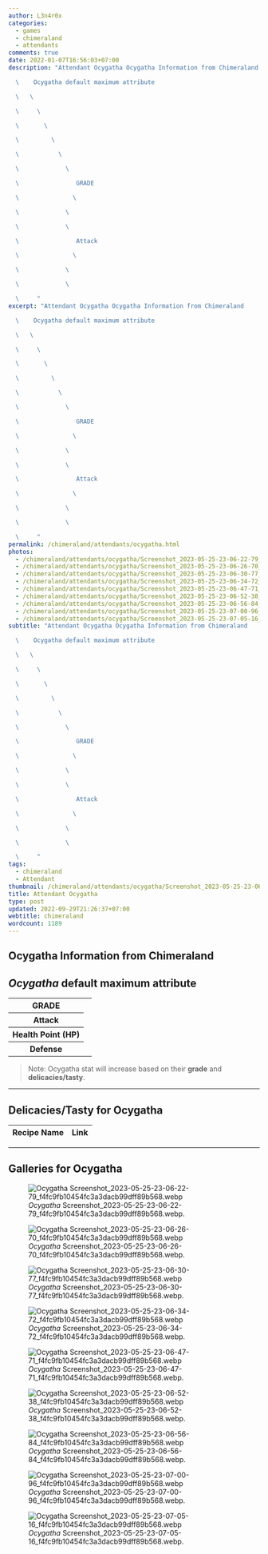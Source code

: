 ```yaml
---
author: L3n4r0x
categories:
  - games
  - chimeraland
  - attendants
comments: true
date: 2022-01-07T16:56:03+07:00
description: "Attendant Ocygatha Ocygatha Information from Chimeraland

  \    Ocygatha default maximum attribute

  \   \ 

  \     \ 

  \       \ 

  \         \ 

  \           \ 

  \             \ 

  \                GRADE

  \               \ 

  \             \ 

  \             \ 

  \                Attack

  \               \ 

  \             \ 

  \             \ 

  \     "
excerpt: "Attendant Ocygatha Ocygatha Information from Chimeraland

  \    Ocygatha default maximum attribute

  \   \ 

  \     \ 

  \       \ 

  \         \ 

  \           \ 

  \             \ 

  \                GRADE

  \               \ 

  \             \ 

  \             \ 

  \                Attack

  \               \ 

  \             \ 

  \             \ 

  \     "
permalink: /chimeraland/attendants/ocygatha.html
photos:
  - /chimeraland/attendants/ocygatha/Screenshot_2023-05-25-23-06-22-79_f4fc9fb10454fc3a3dacb99dff89b568.webp
  - /chimeraland/attendants/ocygatha/Screenshot_2023-05-25-23-06-26-70_f4fc9fb10454fc3a3dacb99dff89b568.webp
  - /chimeraland/attendants/ocygatha/Screenshot_2023-05-25-23-06-30-77_f4fc9fb10454fc3a3dacb99dff89b568.webp
  - /chimeraland/attendants/ocygatha/Screenshot_2023-05-25-23-06-34-72_f4fc9fb10454fc3a3dacb99dff89b568.webp
  - /chimeraland/attendants/ocygatha/Screenshot_2023-05-25-23-06-47-71_f4fc9fb10454fc3a3dacb99dff89b568.webp
  - /chimeraland/attendants/ocygatha/Screenshot_2023-05-25-23-06-52-38_f4fc9fb10454fc3a3dacb99dff89b568.webp
  - /chimeraland/attendants/ocygatha/Screenshot_2023-05-25-23-06-56-84_f4fc9fb10454fc3a3dacb99dff89b568.webp
  - /chimeraland/attendants/ocygatha/Screenshot_2023-05-25-23-07-00-96_f4fc9fb10454fc3a3dacb99dff89b568.webp
  - /chimeraland/attendants/ocygatha/Screenshot_2023-05-25-23-07-05-16_f4fc9fb10454fc3a3dacb99dff89b568.webp
subtitle: "Attendant Ocygatha Ocygatha Information from Chimeraland

  \    Ocygatha default maximum attribute

  \   \ 

  \     \ 

  \       \ 

  \         \ 

  \           \ 

  \             \ 

  \                GRADE

  \               \ 

  \             \ 

  \             \ 

  \                Attack

  \               \ 

  \             \ 

  \             \ 

  \     "
tags:
  - chimeraland
  - Attendant
thumbnail: /chimeraland/attendants/ocygatha/Screenshot_2023-05-25-23-06-22-79_f4fc9fb10454fc3a3dacb99dff89b568.webp
title: Attendant Ocygatha
type: post
updated: 2022-09-29T21:26:37+07:00
webtitle: chimeraland
wordcount: 1189
---
```


<link
  rel="stylesheet"
  href="https://rawcdn.githack.com/dimaslanjaka/Web-Manajemen/870a349/css/bootstrap-5-3-0-alpha3-wrapper.css"
/>
<section id="bootstrap-wrapper">
  <div data-bs-theme="dark">
    <h2>Ocygatha Information from Chimeraland</h2>
    <h2 id="attribute"><i>Ocygatha</i> default maximum attribute</h2>
    <div class="row">
      <div class="col mb-2">
        <div class="card">
          <div class="card-body">
            <table>
              <tr>
                <th>GRADE</th>
                <td><br /></td>
              </tr>
              <tr>
                <th>Attack</th>
                <td></td>
              </tr>
              <tr>
                <th>Health Point (HP)</th>
                <td></td>
              </tr>
              <tr>
                <th>Defense</th>
                <td></td>
              </tr>
            </table>
          </div>
        </div>
      </div>
    </div>
    <blockquote class="bd-callout bd-callout-warning">
      Note: Ocygatha stat will increase based on their <b>grade</b> and
      <b>delicacies/tasty</b>.
    </blockquote>
    <hr />
    <h2 id="delicacies">Delicacies/Tasty for Ocygatha</h2>
    <div class="card">
      <div class="card-body">
        <div class="table-responsive">
          <table class="table table-striped">
            <thead>
              <tr>
                <th>Recipe Name</th>
                <th>Link</th>
              </tr>
            </thead>
            <tbody></tbody>
          </table>
        </div>
      </div>
    </div>
    <hr />
    <div id="gallery">
      <h2>Galleries for Ocygatha</h2>
      <div class="row">
        <div class="col-lg-6 col-12">
          <figure>
            <img
              src="https://www.webmanajemen.com/chimeraland/attendants/ocygatha/Screenshot_2023-05-25-23-06-22-79_f4fc9fb10454fc3a3dacb99dff89b568.webp"
              alt="Ocygatha Screenshot_2023-05-25-23-06-22-79_f4fc9fb10454fc3a3dacb99dff89b568.webp"
            />
            <figcaption style="word-wrap: break-word">
              <i>Ocygatha</i>
              Screenshot_2023-05-25-23-06-22-79_f4fc9fb10454fc3a3dacb99dff89b568.webp.
            </figcaption>
          </figure>
        </div>
        <div class="col-lg-6 col-12">
          <figure>
            <img
              src="https://www.webmanajemen.com/chimeraland/attendants/ocygatha/Screenshot_2023-05-25-23-06-26-70_f4fc9fb10454fc3a3dacb99dff89b568.webp"
              alt="Ocygatha Screenshot_2023-05-25-23-06-26-70_f4fc9fb10454fc3a3dacb99dff89b568.webp"
            />
            <figcaption style="word-wrap: break-word">
              <i>Ocygatha</i>
              Screenshot_2023-05-25-23-06-26-70_f4fc9fb10454fc3a3dacb99dff89b568.webp.
            </figcaption>
          </figure>
        </div>
        <div class="col-lg-6 col-12">
          <figure>
            <img
              src="https://www.webmanajemen.com/chimeraland/attendants/ocygatha/Screenshot_2023-05-25-23-06-30-77_f4fc9fb10454fc3a3dacb99dff89b568.webp"
              alt="Ocygatha Screenshot_2023-05-25-23-06-30-77_f4fc9fb10454fc3a3dacb99dff89b568.webp"
            />
            <figcaption style="word-wrap: break-word">
              <i>Ocygatha</i>
              Screenshot_2023-05-25-23-06-30-77_f4fc9fb10454fc3a3dacb99dff89b568.webp.
            </figcaption>
          </figure>
        </div>
        <div class="col-lg-6 col-12">
          <figure>
            <img
              src="https://www.webmanajemen.com/chimeraland/attendants/ocygatha/Screenshot_2023-05-25-23-06-34-72_f4fc9fb10454fc3a3dacb99dff89b568.webp"
              alt="Ocygatha Screenshot_2023-05-25-23-06-34-72_f4fc9fb10454fc3a3dacb99dff89b568.webp"
            />
            <figcaption style="word-wrap: break-word">
              <i>Ocygatha</i>
              Screenshot_2023-05-25-23-06-34-72_f4fc9fb10454fc3a3dacb99dff89b568.webp.
            </figcaption>
          </figure>
        </div>
        <div class="col-lg-6 col-12">
          <figure>
            <img
              src="https://www.webmanajemen.com/chimeraland/attendants/ocygatha/Screenshot_2023-05-25-23-06-47-71_f4fc9fb10454fc3a3dacb99dff89b568.webp"
              alt="Ocygatha Screenshot_2023-05-25-23-06-47-71_f4fc9fb10454fc3a3dacb99dff89b568.webp"
            />
            <figcaption style="word-wrap: break-word">
              <i>Ocygatha</i>
              Screenshot_2023-05-25-23-06-47-71_f4fc9fb10454fc3a3dacb99dff89b568.webp.
            </figcaption>
          </figure>
        </div>
        <div class="col-lg-6 col-12">
          <figure>
            <img
              src="https://www.webmanajemen.com/chimeraland/attendants/ocygatha/Screenshot_2023-05-25-23-06-52-38_f4fc9fb10454fc3a3dacb99dff89b568.webp"
              alt="Ocygatha Screenshot_2023-05-25-23-06-52-38_f4fc9fb10454fc3a3dacb99dff89b568.webp"
            />
            <figcaption style="word-wrap: break-word">
              <i>Ocygatha</i>
              Screenshot_2023-05-25-23-06-52-38_f4fc9fb10454fc3a3dacb99dff89b568.webp.
            </figcaption>
          </figure>
        </div>
        <div class="col-lg-6 col-12">
          <figure>
            <img
              src="https://www.webmanajemen.com/chimeraland/attendants/ocygatha/Screenshot_2023-05-25-23-06-56-84_f4fc9fb10454fc3a3dacb99dff89b568.webp"
              alt="Ocygatha Screenshot_2023-05-25-23-06-56-84_f4fc9fb10454fc3a3dacb99dff89b568.webp"
            />
            <figcaption style="word-wrap: break-word">
              <i>Ocygatha</i>
              Screenshot_2023-05-25-23-06-56-84_f4fc9fb10454fc3a3dacb99dff89b568.webp.
            </figcaption>
          </figure>
        </div>
        <div class="col-lg-6 col-12">
          <figure>
            <img
              src="https://www.webmanajemen.com/chimeraland/attendants/ocygatha/Screenshot_2023-05-25-23-07-00-96_f4fc9fb10454fc3a3dacb99dff89b568.webp"
              alt="Ocygatha Screenshot_2023-05-25-23-07-00-96_f4fc9fb10454fc3a3dacb99dff89b568.webp"
            />
            <figcaption style="word-wrap: break-word">
              <i>Ocygatha</i>
              Screenshot_2023-05-25-23-07-00-96_f4fc9fb10454fc3a3dacb99dff89b568.webp.
            </figcaption>
          </figure>
        </div>
        <div class="col-lg-6 col-12">
          <figure>
            <img
              src="https://www.webmanajemen.com/chimeraland/attendants/ocygatha/Screenshot_2023-05-25-23-07-05-16_f4fc9fb10454fc3a3dacb99dff89b568.webp"
              alt="Ocygatha Screenshot_2023-05-25-23-07-05-16_f4fc9fb10454fc3a3dacb99dff89b568.webp"
            />
            <figcaption style="word-wrap: break-word">
              <i>Ocygatha</i>
              Screenshot_2023-05-25-23-07-05-16_f4fc9fb10454fc3a3dacb99dff89b568.webp.
            </figcaption>
          </figure>
        </div>
      </div>
    </div>
  </div>
</section>